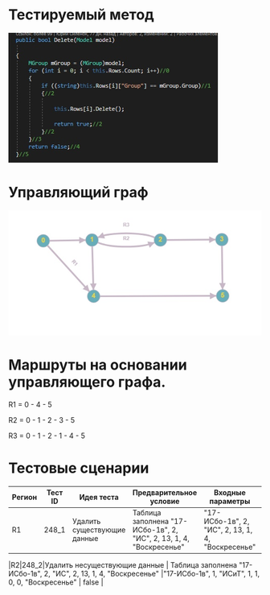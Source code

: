 # Тестируемый метод
![alt text](CODE.png "Тестируемый метод")
# Управляющий граф
![alt text](GRAPH.PNG "Управляющий граф")
# Маршруты на основании управляющего графа.

R1 = 0 - 4 - 5

R2 = 0 - 1 - 2 - 3 - 5

R3 = 0 - 1 - 2 - 1 - 4 - 5 

# Тестовые сценарии
|Регион|Тест ID|Идея теста|Предварительное условие|Входные параметры|Ожидаемый результат|
| --- | --- | --- | --- | --- | --- |
|R1|248_1|Удалить существующие данные | Таблица заполнена "17-ИСбо-1в", 2, "ИС", 2, 13, 1, 4, "Воскресенье" |"17-ИСбо-1в", 2, "ИС", 2, 13, 1, 4, "Воскресенье" | true |

|R2|248_2|Удалить несуществующие данные | Таблица заполнена "17-ИСбо-1в", 2, "ИС", 2, 13, 1, 4, "Воскресенье" |"17-ИСбо-1в", 1, "ИСиТ", 1, 1, 0, 0, "Воскресенье" | false |


